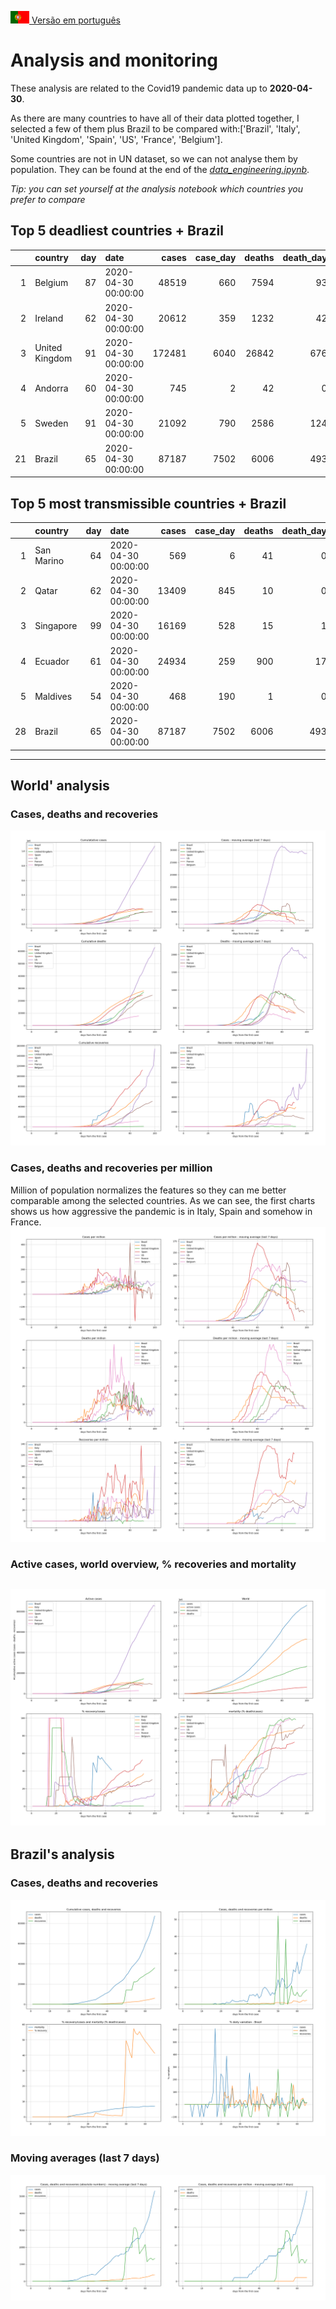 [<img src="../data/bandeiras/PT.png" width="30"   /> Versão em português](README_WORLD.md)

# **Analysis and monitoring**
These analysis are related to the Covid19 pandemic data up to **2020-04-30**.

As there are many countries to have all of their data plotted together, I selected a few of them plus Brazil to be compared with:['Brazil', 'Italy', 'United Kingdom', 'Spain', 'US', 'France', 'Belgium'].

Some countries are not in UN dataset, so we can not analyse them by population. They can be found at the end of the *[data_engineering.ipynb](../data_engineering.ipynb)*.

*Tip: you can set yourself at the analysis notebook which countries you prefer to compare*

## Top 5 deadliest countries + Brazil
|    | country        |   day | date                |   cases |   case_day |   deaths |   death_day |   cases_million |   deaths_million |   avg7_cases_million |   avg7_deaths_million |   avg7_recoveries_million |
|---:|:---------------|------:|:--------------------|--------:|-----------:|---------:|------------:|----------------:|-----------------:|---------------------:|----------------------:|--------------------------:|
|  1 | Belgium        |    87 | 2020-04-30 00:00:00 |   48519 |        660 |     7594 |          93 |            57.2 |              8.1 |                   70 |                    13 |                        22 |
|  2 | Ireland        |    62 | 2020-04-30 00:00:00 |   20612 |        359 |     1232 |          42 |            73.5 |              8.6 |                   87 |                    12 |                       121 |
|  3 | United Kingdom |    91 | 2020-04-30 00:00:00 |  172481 |       6040 |    26842 |         676 |            89.4 |             10   |                   70 |                    10 |                         0 |
|  4 | Andorra        |    60 | 2020-04-30 00:00:00 |     745 |          2 |       42 |           0 |            25.9 |              0   |                   40 |                     9 |                       250 |
|  5 | Sweden         |    91 | 2020-04-30 00:00:00 |   21092 |        790 |     2586 |         124 |            78.7 |             12.4 |                   61 |                     8 |                         6 |
| 21 | Brazil         |    65 | 2020-04-30 00:00:00 |   87187 |       7502 |     6006 |         493 |            35.5 |              2.3 |                   25 |                     1 |                         6 |


 ## Top 5 most transmissible countries + Brazil
|    | country    |   day | date                |   cases |   case_day |   deaths |   death_day |   cases_million |   deaths_million |   avg7_cases_million |   avg7_deaths_million |   avg7_recoveries_million |
|---:|:-----------|------:|:--------------------|--------:|-----------:|---------:|------------:|----------------:|-----------------:|---------------------:|----------------------:|--------------------------:|
|  1 | San Marino |    64 | 2020-04-30 00:00:00 |     569 |          6 |       41 |           0 |           177.2 |              0   |                  286 |                     4 |                        63 |
|  2 | Qatar      |    62 | 2020-04-30 00:00:00 |   13409 |        845 |       10 |           0 |           298.4 |              0   |                  284 |                     0 |                        31 |
|  3 | Singapore  |    99 | 2020-04-30 00:00:00 |   16169 |        528 |       15 |           1 |            91   |              0.2 |                  122 |                     0 |                         7 |
|  4 | Ecuador    |    61 | 2020-04-30 00:00:00 |   24934 |        259 |      900 |          17 |            14.9 |              1   |                  113 |                     2 |                         1 |
|  5 | Maldives   |    54 | 2020-04-30 00:00:00 |     468 |        190 |        1 |           0 |           357.8 |              0   |                   96 |                     0 |                         0 |
| 28 | Brazil     |    65 | 2020-04-30 00:00:00 |   87187 |       7502 |     6006 |         493 |            35.5 |              2.3 |                   25 |                     1 |                         6 |
----------------------
## World' analysis
### Cases, deaths and recoveries
![](world_cases_deaths.png)

 ### Cases, deaths and recoveries per million
Million of population normalizes the features so they can me better comparable among the selected countries. As we can see, the first charts shows us how aggressive the pandemic is in Italy, Spain and somehow in France.
![](world_cases_deaths_million.png)

 ### Active cases, world overview, % recoveries and mortality
![](world_active_cases_percentages.png)
----------------------
## Brazil's analysis


 ### Cases, deaths and recoveries
![](brazil_number_million_variation.png)

 ### Moving averages (last 7 days)
![](brazil_movingAvg.png)